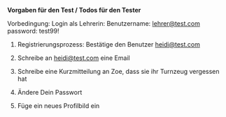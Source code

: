 **Vorgaben für den Test / Todos für den Tester**


Vorbedingung: Login als Lehrerin: Benutzername: lehrer@test.com password: test99!


1) Registrierungsprozess: Bestätige den Benutzer heidi@test.com


2) Schreibe an heidi@test.com eine Email


3) Schreibe eine Kurzmitteilung an Zoe, dass sie ihr Turnzeug vergessen hat


4) Ändere Dein Passwort


5) Füge ein neues Profilbild ein



